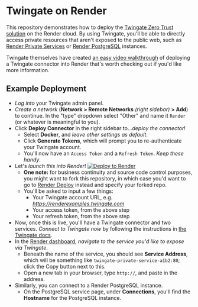 # Twingate on Render
This repository demonstrates how to deploy the [Twingate Zero Trust solution](https://www.twingate.com) on the Render cloud. By using Twingate, you'll be able to directly access private resources that aren't exposed to the public web, such as [Render Private Services](https://render.com/docs/private-services) or [Render PostgreSQL](https://render.com/docs/databases) instances.

Twingate themselves have created [an easy video walkthrough](https://www.youtube.com/watch?v=fUukhwxKDoc) of deploying a Twingate connector into Render that's worth checking out if you'd like more information.

## Example Deployment
- _Log into_ your Twingate admin panel.
- _Create a network_ (**Network > Remote Networks** _(right sidebar)_ **> Add**) to continue. In the "type" dropdown select "Other" and name it `Render` (or whatever is meaningful to you).
- Click **Deploy Connector** in the right sidebar to..._deploy the connector_!
  - Select **Docker**, and _leave other settings as default_.
  - Click **Generate Tokens**, which will prompt you to re-authenticate your Twingate account.
  - You'll now have an `Access Token` and a `Refresh Token`. _Keep these handy_.
- Let's _launch this into Render_! <a href="https://render.com/deploy?repo=https://github.com/render-examples/twingate/tree/main"><img src="https://render.com/images/deploy-to-render-button.svg" alt="Deploy to Render"></a>
  - **One note:** for business continuity and source code control purposes, you might want to fork this repository, in which case you'd want to go to [Render Deploy](https://render.com/deploy) instead and specify your forked repo.
  - You'll be asked to input a few things:
    - Your Twingate account URL, e.g. _https://renderexamples.twingate.com_
    - Your access token, from the above step
    - Your refresh token, from the above step
- Now, once this is live, you'll have a Twingate connector and two services. _Connect to Twingate now_ by following the instructions in [the Twingate docs](https://docs.twingate.com/docs/connect-to-twingate).
- In the [Render dashboard](https://dashboard.render.com/), _navigate to the service you'd like to expose via Twingate_.
  - Beneath the name of the service, you should see **Service Address**, which will be something like `twingate-private-service-a1b2:80`; click the Copy button next to this.
  - Open a new tab in your browser, type `http://`, and paste in the address.
- Similarly, you can connect to a Render PostgreSQL instance.
  - On the PostgreSQL service page, under **Connections**, you'll find the **Hostname** for the PostgreSQL instance.
